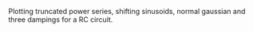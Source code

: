 Plotting truncated power series, shifting sinusoids, normal gaussian and three dampings for a RC circuit.
